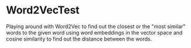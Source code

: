# Word2VecTest

Playing around with Word2Vec to find out the closest or the "most similar" words to the given word using word embeddings in the vector space and cosine similarity to find out the distance between the words.
